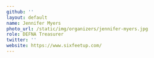 ```yaml
---
github: ''
layout: default
name: Jennifer Myers
photo_url: /static/img/organizers/jennifer-myers.jpg
role: DEFNA Treasurer
twitter: ''
website: https://www.sixfeetup.com/
---
```

